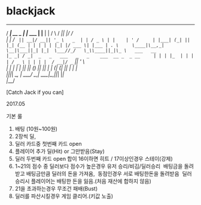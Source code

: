 # blackjack

  ____        _         _           _    _     ____  _  __   
 / ___| __ _ | |_  ___ | |__       | |  / \   / ___|| |/ /   
| |    / _` || __|/ __|| '_ \   _  | | / _ \ | |    | ' /    
| |___| (_| || |_| (__ | | | | | |_| |/ ___ \| |___ | . \    
 \____|\__,_| \__|\___||_| |_|  \___//_/   \_\\____||_|\_ \  
       ___   __                                             
      |_ _| / _|  _   _   ___   _   _    ___  __ _  _ __    
       | | | |_  | | | | / _ \ | | | |  / __|/ _` || '_ \  
       | | |  _| | |_| || (_) || |_| | | (__| (_| || | | |  
      |___||_|    \__, | \___/  \__,_|  \___|\__,_||_| |_|  
                  |___/                                     

[Catch Jack if you can]

2017.05 

기본 룰 
1.	배팅 (10원~100원)
2.	2장씩 딜,
3.	딜러 카드중 첫번째 카드 open
4.	플레이어 추가 딜(Hit) or 그만받음(Stay)
5.	딜러 두번째 카드 open 합이 16이하면 히트 / 17이상인경우 스테이(강제)
6.	1~21의 점수 중 딜러보다 점수가 높은경우 유저 승리/비김/딜러승리  배팅금을 돌려받고 배팅금만큼 딜러의 돈을 가져옴,  동점인경우 서로 배팅한돈을 돌려받음  딜러 승리시 플레이어는 배팅한 돈을 잃음.(처음 재산에 합하지 않음)
7.	21을 초과하는경우 무조건 패배(Bust)
8.	딜러를 파산시킬경우 게임 클리어.(키값 노출)



